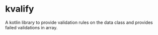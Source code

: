# kvalify
A kotlin library to provide validation rules on the data class and provides failed validations in array.
